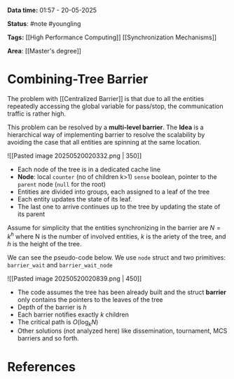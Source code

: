 **Data time:** 01:57 - 20-05-2025

**Status**: #note #youngling 

**Tags:** [[High Performance Computing]] [[Synchronization Mechanisms]]

**Area**: [[Master's degree]]
# Combining-Tree Barrier

The problem with [[Centralized Barrier]] is that due to all the entities repeatedly accessing the global variable for pass/stop, the communication traffic is rather high.

This problem can be resolved by a **multi-level barrier**. The **Idea** is a hierarchical way of implementing barrier to resolve the scalability by avoiding the case that all entities are spinning at the same location.

![[Pasted image 20250520020332.png | 350]]

- Each node of the tree is in a dedicated cache line
- **Node**: local `counter` (no of children k>1) `sense` boolean, pointer to the `parent` node (`null` for the root)
- Entities are divided into groups, each assigned to a leaf of the tree
- Each entity updates the state of its leaf.
- The last one to arrive continues up to the tree by updating the state of its parent

Assume for simplicity that the entities synchronizing in the barrier are $N = k^{h}$ where N is the number of involved entities, $k$ is the ariety of the tree, and $h$ is the height of the tree.

We can see the pseudo-code below. We use `node` struct and two primitives: `barrier_wait` and `barrier_wait_node`

![[Pasted image 20250520020839.png | 450]]

- The code assumes the tree has been already built and the struct **barrier** only contains the pointers to the leaves of the tree
- Depth of the barrier is $h$
- Each barrier notifies exactly $k$ children
- The critical path is $O(\log_kN)$
- Other solutions (not analyzed here) like dissemination, tournament, MCS barriers and so forth.
# References